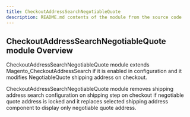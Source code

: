 ```yaml
---
title: CheckoutAddressSearchNegotiableQuote
description: README.md contents of the module from the source code
---
```


## CheckoutAddressSearchNegotiableQuote module Overview

CheckoutAddressSearchNegotiableQuote module extends Magento_CheckoutAddressSearch if it is enabled in configuration and it modifies NegotiableQuote shipping address on checkout.

CheckoutAddressSearchNegotiableQuote module removes shipping address search configuration on shipping step on checkout if negotiable quote address is locked and it replaces selected shipping address component to display only negotiable quote address.

